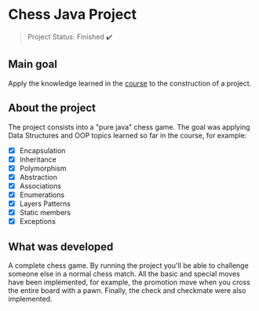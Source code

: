 # Chess Java Project
> Project Status: Finished :heavy_check_mark:

## Main goal
Apply the knowledge learned in the <a href="https://www.udemy.com/course/java-curso-completo/" target="_blank">course</a> 
to the construction of a project.

## About the project 
The project consists into a "pure java" chess game. 
The goal was applying Data Structures and OOP topics learned so far in the course, for example: 
- [x] Encapsulation
- [x] Inheritance
- [x] Polymorphism
- [x] Abstraction
- [x] Associations
- [x] Enumerations
- [x] Layers Patterns
- [x] Static members
- [x] Exceptions

## What was developed
A complete chess game. By running the project you'll be able to challenge someone else in a normal chess match.
All the basic and special moves have been implemented, for example, the promotion move when you cross the entire board with a pawn. 
Finally, the check and checkmate were also implemented.